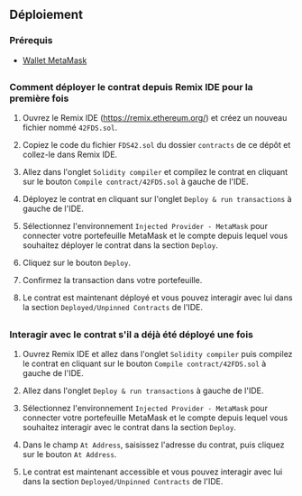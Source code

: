 ## Déploiement

### Prérequis

-   [Wallet MetaMask](https://metamask.io/)

##

### Comment déployer le contrat depuis Remix IDE pour la première fois

1. Ouvrez le Remix IDE (https://remix.ethereum.org/) et créez un nouveau fichier nommé `42FDS.sol`.

2. Copiez le code du fichier `FDS42.sol` du dossier `contracts` de ce dépôt et collez-le dans Remix IDE.

3. Allez dans l'onglet `Solidity compiler` et compilez le contrat en cliquant sur le bouton `Compile contract/42FDS.sol` à gauche de l'IDE.

4. Déployez le contrat en cliquant sur l'onglet `Deploy & run transactions` à gauche de l'IDE.

5. Sélectionnez l'environnement `Injected Provider - MetaMask` pour connecter votre portefeuille MetaMask et le compte depuis lequel vous souhaitez déployer le contrat dans la section `Deploy`.

6. Cliquez sur le bouton `Deploy`.

7. Confirmez la transaction dans votre portefeuille.

8. Le contrat est maintenant déployé et vous pouvez interagir avec lui dans la section `Deployed/Unpinned Contracts` de l'IDE.

##

### Interagir avec le contrat s'il a déjà été déployé une fois

1. Ouvrez Remix IDE et allez dans l'onglet `Solidity compiler` puis compilez le contrat en cliquant sur le bouton `Compile contract/42FDS.sol` à gauche de l'IDE.

2. Allez dans l'onglet `Deploy & run transactions` à gauche de l'IDE.

3. Sélectionnez l'environnement `Injected Provider - MetaMask` pour connecter votre portefeuille MetaMask et le compte depuis lequel vous souhaitez interagir avec le contrat dans la section `Deploy`.

4. Dans le champ `At Address`, saisissez l'adresse du contrat, puis cliquez sur le bouton `At Address`.

5. Le contrat est maintenant accessible et vous pouvez interagir avec lui dans la section `Deployed/Unpinned Contracts` de l'IDE.